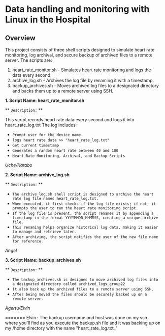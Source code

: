 # Data handling and monitoring with Linux in the Hospital

## Overview

This project consists of three shell scripts designed to simulate heart rate monitoring, log archival, and secure backup of archived files to a remote server. The scripts are:

1. heart_rate_monitor.sh - Simulates heart rate monitoring and logs the data every second.
2. archive_log.sh - Archives the log file by renaming it with a timestamp.
3. backup_archives.sh - Moves archived log files to a designated directory and backs them up to a remote server using SSH.

**1. Script Name: heart_rate_monitor.sh**
  
  ** `Description:` **

This script records heart rate data every second and logs it into heart_rate_log.txt The log includes:
* `Prompt user for the device name`
* `logs heart rate data >> "heart_rate_log.txt"`
* `Get current timestamp`
* `Generates a random heart rate between 40 and 100`
* `Heart Rate Monitoring, Archival, and Backup Scripts`

*Uche/Karabo*

**2. Script Name: archive_log.sh**

  ** `Description:` **

* `The archive_log.sh shell script is designed to archive the heart rate log file named heart_rate_log.txt.`
* `When executed, it first checks if the log file exists; if not, it prompts the user to run the heart rate monitoring script.`
* `If the log file is present, the script renames it by appending a timestamp in the format YYYYMMDD_HHMMSS, creating a unique archive file.`
* `This renaming helps organize historical log data, making it easier to manage and retrieve later.`
* `After archiving, the script notifies the user of the new file name for reference.`

*Angel*

**3. Script Name: backup_archives.sh**

  ** `Description:` **

* `The backup_archives.sh is designed to move archived log files into a designated directory called archived_logs_group22`
* `It also back up the archived files to a remote server using SSH.`
* `After being moved the files should be securely backed up on a remote server.`

*Agertu/Elvin*

=======
Elvin : The backup username and host was done on my ssh where you'll find as you execute the backup.sh file and it was backing up on my /home directory with the name "heart_rate_log.txt_"
